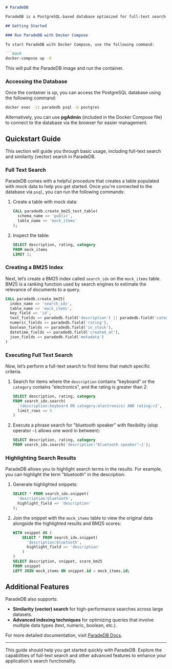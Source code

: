 
```markdown
# ParadeDB

ParadeDB is a PostgreSQL-based database optimized for full-text search and similarity (vector) search. This guide will help you quickly set up ParadeDB using Docker Compose and explore some of its key features.

## Getting Started

### Run ParadeDB with Docker Compose

To start ParadeDB with Docker Compose, use the following command:

```bash
docker-compose up -d
```

This will pull the ParadeDB image and run the container.

### Accessing the Database

Once the container is up, you can access the PostgreSQL database using the following command:

```bash
docker exec -it paradedb psql -U postgres
```

Alternatively, you can use **pgAdmin** (included in the Docker Compose file) to connect to the database via the browser for easier management.

## Quickstart Guide

This section will guide you through basic usage, including full-text search and similarity (vector) search in ParadeDB.

### Full Text Search

ParadeDB comes with a helpful procedure that creates a table populated with mock data to help you get started. Once you're connected to the database via `psql`, you can run the following commands:

1. Create a table with mock data:

   ```sql
   CALL paradedb.create_bm25_test_table(
     schema_name => 'public',
     table_name => 'mock_items'
   );
   ```

2. Inspect the table:

   ```sql
   SELECT description, rating, category
   FROM mock_items
   LIMIT 3;
   ```

### Creating a BM25 Index

Next, let’s create a BM25 index called `search_idx` on the `mock_items` table. BM25 is a ranking function used by search engines to estimate the relevance of documents to a query.

```sql
CALL paradedb.create_bm25(
  index_name => 'search_idx',
  table_name => 'mock_items',
  key_field => 'id',
  text_fields => paradedb.field('description') || paradedb.field('category'),
  numeric_fields => paradedb.field('rating'),
  boolean_fields => paradedb.field('in_stock'),
  datetime_fields => paradedb.field('created_at'),
  json_fields => paradedb.field('metadata')
)
```

### Executing Full Text Search

Now, let’s perform a full-text search to find items that match specific criteria.

1. Search for items where the `description` contains "keyboard" or the `category` contains "electronics", and the rating is greater than 2:

   ```sql
   SELECT description, rating, category
   FROM search_idx.search(
     '(description:keyboard OR category:electronics) AND rating:>2',
     limit_rows => 5
   )
   ```

2. Execute a phrase search for "bluetooth speaker" with flexibility (slop operator `~1` allows one word in between):

   ```sql
   SELECT description, rating, category
   FROM search_idx.search('description:"bluetooth speaker"~1');
   ```

### Highlighting Search Results

ParadeDB allows you to highlight search terms in the results. For example, you can highlight the term "bluetooth" in the description:

1. Generate highlighted snippets:

   ```sql
   SELECT * FROM search_idx.snippet(
     'description:bluetooth',
     highlight_field => 'description'
   );
   ```

2. Join the snippet with the `mock_items` table to view the original data alongside the highlighted results and BM25 scores:

   ```sql
   WITH snippet AS (
       SELECT * FROM search_idx.snippet(
         'description:bluetooth',
         highlight_field => 'description'
       )
   )
   SELECT description, snippet, score_bm25
   FROM snippet
   LEFT JOIN mock_items ON snippet.id = mock_items.id;
   ```

## Additional Features

ParadeDB also supports:
- **Similarity (vector) search** for high-performance searches across large datasets.
- **Advanced indexing techniques** for optimizing queries that involve multiple data types (text, numeric, boolean, etc.).

For more detailed documentation, visit [ParadeDB Docs](https://docs.paradedb.com/documentation/getting-started/quickstart#expected-response).

---

This guide should help you get started quickly with ParadeDB. Explore the capabilities of full-text search and other advanced features to enhance your application's search functionality.
```
